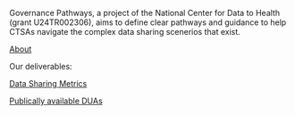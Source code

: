 Governance Pathways, a project of the National Center for Data to Health (grant U24TR002306), aims to define clear pathways and guidance to help CTSAs navigate the complex data sharing scenerios that exist. 

[About](pages/about.md)

Our deliverables: 

[Data Sharing Metrics](https://docs.google.com/spreadsheets/d/1pL3kswKBEL7jjhwYQHWbMD6cVL-FSpwsAyofTi4Ts5I/edit#gid=0)
		
[Publically available DUAs](https://docs.google.com/spreadsheets/d/1o5x2gGKPqw-almxewaDmwoBLo60qIczwIl7fQfqCBuk/edit?usp=sharing)


